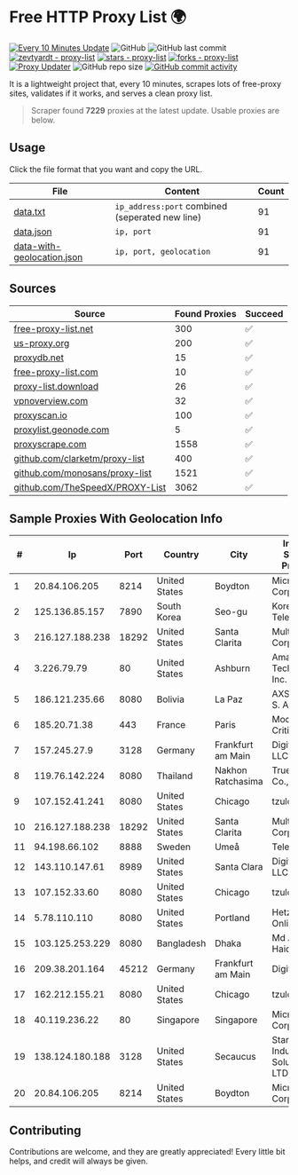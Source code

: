 
# Free HTTP Proxy List 🌍

[![Every 10 Minutes Update](https://github.com/mertguvencli/http-proxy-list/actions/workflows/main.yml/badge.svg?branch=main)](https://github.com/mertguvencli/http-proxy-list/actions/workflows/main.yml)
![GitHub](https://img.shields.io/github/license/mertguvencli/http-proxy-list)
![GitHub last commit](https://img.shields.io/github/last-commit/mertguvencli/http-proxy-list)
[![zevtyardt - proxy-list](https://img.shields.io/static/v1?label=zevtyardt&message=proxy-list&color=blue&logo=github)](https://github.com/zevtyardt/proxy-list "Go to GitHub repo")
[![stars - proxy-list](https://img.shields.io/github/stars/zevtyardt/proxy-list?style=social)](https://github.com/zevtyardt/proxy-list)
[![forks - proxy-list](https://img.shields.io/github/forks/zevtyardt/proxy-list?style=social)](https://github.com/zevtyardt/proxy-list)
[![Proxy Updater](https://github.com/zevtyardt/proxy-list/workflows/Proxy%20Updater/badge.svg)](https://github.com/zevtyardt/proxy-list/actions?query=workflow:"Proxy+Updater")
![GitHub repo size](https://img.shields.io/github/repo-size/zevtyardt/proxy-list)
[![GitHub commit activity](https://img.shields.io/github/commit-activity/m/zevtyardt/proxy-list?logo=commits)](https://github.com/zevtyardt/proxy-list/commits/main)

It is a lightweight project that, every 10 minutes, scrapes lots of free-proxy sites, validates if it works, and serves a clean proxy list.

> Scraper found **7229** proxies at the latest update. Usable proxies are below.

## Usage

Click the file format that you want and copy the URL.

|File|Content|Count|
|----|-------|-----|
|[data.txt](https://raw.githubusercontent.com/mertguvencli/http-proxy-list/main/proxy-list/data.txt)|`ip_address:port` combined (seperated new line)|91|
|[data.json](https://raw.githubusercontent.com/mertguvencli/http-proxy-list/main/proxy-list/data.json)|`ip, port`|91|
|[data-with-geolocation.json](https://raw.githubusercontent.com/mertguvencli/http-proxy-list/main/proxy-list/data-with-geolocation.json)|`ip, port, geolocation`|91|

## Sources

|Source|Found Proxies|Succeed|
|------|-------------|-------|
|[free-proxy-list.net](https://free-proxy-list.net)|300|✅|
|[us-proxy.org](https://www.us-proxy.org)|200|✅|
|[proxydb.net](http://proxydb.net)|15|✅|
|[free-proxy-list.com](https://free-proxy-list.com/?page=&port=&type%5B%5D=http&type%5B%5D=https&up_time=0&search=Search)|10|✅|
|[proxy-list.download](https://www.proxy-list.download/HTTP)|26|✅|
|[vpnoverview.com](https://vpnoverview.com/privacy/anonymous-browsing/free-proxy-servers)|32|✅|
|[proxyscan.io](https://www.proxyscan.io)|100|✅|
|[proxylist.geonode.com](https://proxylist.geonode.com/api/proxy-list?limit=300&page=1&sort_by=lastChecked&sort_type=desc&protocols=http,https)|5|✅|
|[proxyscrape.com](https://api.proxyscrape.com/v2/?request=displayproxies&protocol=http&timeout=10000&country=all&ssl=all&anonymity=all)|1558|✅|
|[github.com/clarketm/proxy-list](https://raw.githubusercontent.com/clarketm/proxy-list/master/proxy-list-raw.txt)|400|✅|
|[github.com/monosans/proxy-list](https://raw.githubusercontent.com/monosans/proxy-list/main/proxies/http.txt)|1521|✅|
|[github.com/TheSpeedX/PROXY-List](https://raw.githubusercontent.com/TheSpeedX/PROXY-List/master/http.txt)|3062|✅|


## Sample Proxies With Geolocation Info

|#|Ip|Port|Country|City|Internet Service Provider|
|-|--|----|-------|----|-------------------------|
|1|20.84.106.205|8214|United States|Boydton|Microsoft Corporation|
|2|125.136.85.157|7890|South Korea|Seo-gu|Korea Telecom|
|3|216.127.188.238|18292|United States|Santa Clarita|Multacom Corporation|
|4|3.226.79.79|80|United States|Ashburn|Amazon Technologies Inc.|
|5|186.121.235.66|8080|Bolivia|La Paz|AXS Bolivia S. A.|
|6|185.20.71.38|443|France|Paris|Mod Mission Critical LLC|
|7|157.245.27.9|3128|Germany|Frankfurt am Main|DigitalOcean, LLC|
|8|119.76.142.224|8080|Thailand|Nakhon Ratchasima|True Internet Co., Ltd.|
|9|107.152.41.241|8080|United States|Chicago|tzulo, inc.|
|10|216.127.188.238|18292|United States|Santa Clarita|Multacom Corporation|
|11|94.198.66.102|8888|Sweden|Umeå|Telecom3|
|12|143.110.147.61|8989|United States|Santa Clara|DigitalOcean, LLC|
|13|107.152.33.60|8080|United States|Chicago|tzulo, inc.|
|14|5.78.110.110|8080|United States|Portland|Hetzner Online GmbH|
|15|103.125.253.229|8080|Bangladesh|Dhaka|Md Akramul Haider|
|16|209.38.201.164|45212|Germany|Frankfurt am Main|DigitalOcean|
|17|162.212.155.21|8080|United States|Chicago|tzulo, inc.|
|18|40.119.236.22|80|Singapore|Singapore|Microsoft Corporation|
|19|138.124.180.188|3128|United States|Secaucus|Stark Industries Solutions LTD|
|20|20.84.106.205|8214|United States|Boydton|Microsoft Corporation|



## Contributing

Contributions are welcome, and they are greatly appreciated! Every
little bit helps, and credit will always be given.

